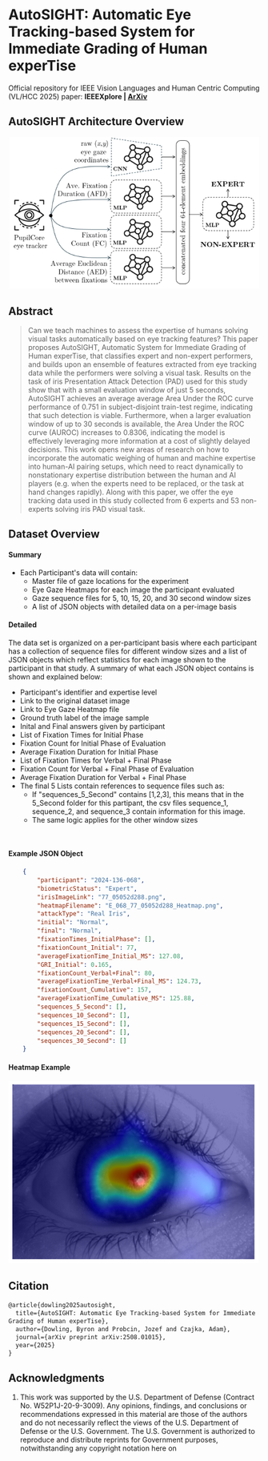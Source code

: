 # AutoSIGHT: Automatic Eye Tracking-based System for Immediate Grading of Human experTise

Official repository for IEEE Vision Languages and Human Centric Computing (VL/HCC 2025) paper: **IEEEXplore | [ArXiv](https://arxiv.org/abs/2508.01015)**

## AutoSIGHT Architecture Overview

<p align="center">
  <img src="Image_Assets/network_diagram.png" width="500" />
</p>

## Abstract
> Can we teach machines to assess the expertise of humans solving visual tasks automatically based on eye tracking features? This paper proposes AutoSIGHT, Automatic System for Immediate Grading of Human experTise, that classifies expert and non-expert performers, and builds upon an ensemble of features extracted from eye tracking data while the performers were solving a visual task. Results on the task of iris Presentation Attack Detection (PAD) used for this study show that with a small evaluation window of just 5 seconds, AutoSIGHT achieves an average average Area Under the ROC curve performance of 0.751 in subject-disjoint train-test regime, indicating that such detection is viable. Furthermore, when a larger evaluation window of up to 30 seconds is available, the Area Under the ROC curve (AUROC) increases to 0.8306, indicating the model is effectively leveraging more information at a cost of slightly delayed decisions. This work opens new areas of research on how to incorporate the automatic weighing of human and machine expertise into human-AI pairing setups, which need to react dynamically to nonstationary expertise distribution between the human and AI players (e.g. when the experts need to be replaced, or the task at hand changes rapidly). Along with this paper, we offer the eye tracking data used in this study collected from 6 experts and 53 non-experts solving iris PAD visual task.

## Dataset Overview
#### Summary
* Each Participant's data will contain:
    * Master file of gaze locations for the experiment
    * Eye Gaze Heatmaps for each image the participant evaluated
    * Gaze sequence files for 5, 10, 15, 20, and 30 second window sizes
    * A list of JSON objects with detailed data on a per-image basis

#### Detailed
The data set is organized on a per-participant basis where each participant has a collection of sequence files for different window sizes and a list of JSON objects which reflect statistics for each image shown to the participant in that study. A summary of what each JSON object contains is shown and explained below:

* Participant's identifier and expertise level
* Link to the original dataset image
* Link to Eye Gaze Heatmap file
* Ground truth label of the image sample
* Inital and Final answers given by participant
* List of Fixation Times for Initial Phase
* Fixation Count for Initial Phase of Evaluation
* Average Fixation Duration for Initial Phase
* List of Fixation Times for Verbal + Final Phase 
* Fixation Count for Verbal + Final Phase of Evaluation
* Average Fixation Duration for Verbal + Final Phase
* The final 5 Lists contain references to sequence files such as:
    * If "sequences_5_Second" contains [1,2,3], this means that in the 5_Second folder for this partipant, the csv files sequence_1, sequence_2, and sequence_3 contain information for this image.
    * The same logic applies for the other window sizes
<br>

#### Example JSON Object
```json  
    {
        "participant": "2024-136-068",
        "biometricStatus": "Expert",
        "irisImageLink": "77_05052d288.png",
        "heatmapFilename": "E_068_77_05052d288_Heatmap.png",
        "attackType": "Real Iris",
        "initial": "Normal",
        "final": "Normal",
        "fixationTimes_InitialPhase": [],
        "fixationCount_Initial": 77,
        "averageFixationTime_Initial_MS": 127.08,
        "GRI_Initial": 0.165,
        "fixationCount_Verbal+Final": 80,
        "averageFixationTime_Verbal+Final_MS": 124.73,
        "fixationCount_Cumulative": 157,
        "averageFixationTime_Cumulative_MS": 125.88,
        "sequences_5_Second": [],
        "sequences_10_Second": [],
        "sequences_15_Second": [],
        "sequences_20_Second": [],
        "sequences_30_Second": []
    }
```

#### Heatmap Example
<p align="left">
  <img src="Image_Assets/E_068_88_06117d752_Heatmap.png" width="500" />
</p>


## Citation
```
@article{dowling2025autosight,
  title={AutoSIGHT: Automatic Eye Tracking-based System for Immediate Grading of Human experTise},
  author={Dowling, Byron and Probcin, Jozef and Czajka, Adam},
  journal={arXiv preprint arXiv:2508.01015},
  year={2025}
}
```

## Acknowledgments

1. This work was supported by the U.S. Department of Defense (Contract No. W52P1J-20-9-3009). Any opinions, findings, and conclusions or recommendations expressed in this material are those of the authors and do not necessarily reflect the views of the U.S. Department of Defense or the U.S. Government. The U.S. Government is authorized to reproduce and distribute reprints for Government purposes, notwithstanding any copyright notation here on
